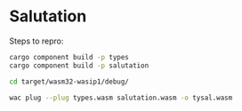 # Salutation

Steps to repro:

```sh
cargo component build -p types
cargo component build -p salutation

cd target/wasm32-wasip1/debug/

wac plug --plug types.wasm salutation.wasm -o tysal.wasm
```
